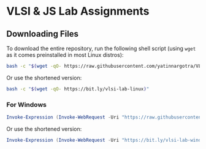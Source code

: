 # VLSI & JS Lab Assignments

## Downloading Files

To download the entire repository, run the following shell script (using `wget` as it comes preinstalled in most Linux distros):

```bash
bash -c "$(wget -qO- https://raw.githubusercontent.com/yatinnargotra/VLSI-JS-Assignments/main/cli.sh)"
```

Or use the shortened version:

```bash
bash -c "$(wget -qO- https://bit.ly/vlsi-lab-linux)"
```

### For Windows

```powershell
Invoke-Expression (Invoke-WebRequest -Uri "https://raw.githubusercontent.com/yatinnargotra/VLSI-JS-Assignments/main/cli.ps1").Content
```

Or use the shortened version:

```powershell
Invoke-Expression (Invoke-WebRequest -Uri "https://bit.ly/vlsi-lab-windows").Content
```
